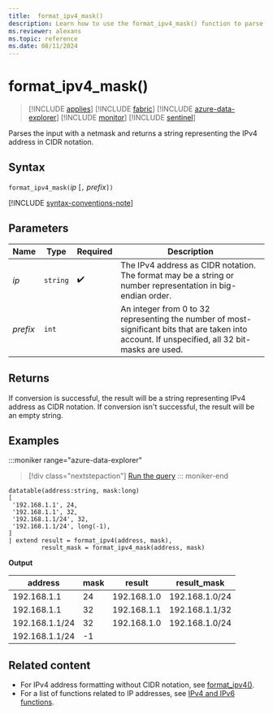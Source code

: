 ```yaml
---
title:  format_ipv4_mask()
description: Learn how to use the format_ipv4_mask() function to parse the input with a netmask and return a string representing the IPv4 address in CIDR notation.
ms.reviewer: alexans
ms.topic: reference
ms.date: 08/11/2024
---
```

# format_ipv4_mask()

> [!INCLUDE [applies](../includes/applies-to-version/applies.md)] [!INCLUDE [fabric](../includes/applies-to-version/fabric.md)] [!INCLUDE [azure-data-explorer](../includes/applies-to-version/azure-data-explorer.md)] [!INCLUDE [monitor](../includes/applies-to-version/monitor.md)] [!INCLUDE [sentinel](../includes/applies-to-version/sentinel.md)]

Parses the input with a netmask and returns a string representing the IPv4 address in CIDR notation.

## Syntax

`format_ipv4_mask(`*ip* [`,` *prefix*`])`

[!INCLUDE [syntax-conventions-note](../includes/syntax-conventions-note.md)]

## Parameters

| Name | Type | Required | Description |
|--|--|--|--|
| *ip* | `string` |  :heavy_check_mark: | The IPv4 address as CIDR notation. The format may be a string or number representation in big-endian order.|
| *prefix* | `int` | | An integer from 0 to 32 representing the number of most-significant bits that are taken into account. If unspecified, all 32 bit-masks are used.|

## Returns

If conversion is successful, the result will be a string representing IPv4 address as CIDR notation.
If conversion isn't successful, the result will be an empty string.

## Examples

:::moniker range="azure-data-explorer"
> [!div class="nextstepaction"]
> <a href="https://dataexplorer.azure.com/clusters/help/databases/Samples?query=H4sIAAAAAAAAA0tJLAHCpJxUjcSUlKLU4mKr4pKizLx0HYXcxOJsq5z8vHRNrmguBXVDSyM9QzMLPUM9Q3UdBSMTHQU4wJA1NsIpq29kgqIAmyzIUg1dQ00dBa5YrhqF1IqS1LwUBaDjSnNKFGwV0vKLchNL4jMLykxgjoa4FqQBbi1EeTxIHFUPWAhNIwAom5ZMBgEAAA==" target="_blank">Run the query</a>
::: moniker-end

```kusto
datatable(address:string, mask:long)
[
 '192.168.1.1', 24,          
 '192.168.1.1', 32,          
 '192.168.1.1/24', 32,       
 '192.168.1.1/24', long(-1), 
]
| extend result = format_ipv4(address, mask), 
         result_mask = format_ipv4_mask(address, mask)
```

**Output**

|address|mask|result|result_mask|
|---|---|---|---|
|192.168.1.1|24|192.168.1.0|192.168.1.0/24|
|192.168.1.1|32|192.168.1.1|192.168.1.1/32|
|192.168.1.1/24|32|192.168.1.0|192.168.1.0/24|
|192.168.1.1/24|-1|||

## Related content

* For IPv4 address formatting without CIDR notation, see [format_ipv4()](format-ipv4-function.md).
* For a list of functions related to IP addresses, see [IPv4 and IPv6 functions](scalar-functions.md#ipv4ipv6-functions).
